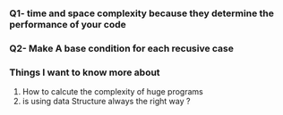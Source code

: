 ### Q1- time and space complexity because they determine the performance of your code

### Q2- Make A base condition for each recusive case

### Things I want to know more about

1. How to calcute the complexity of huge programs
2. is using data Structure always the right way ?

